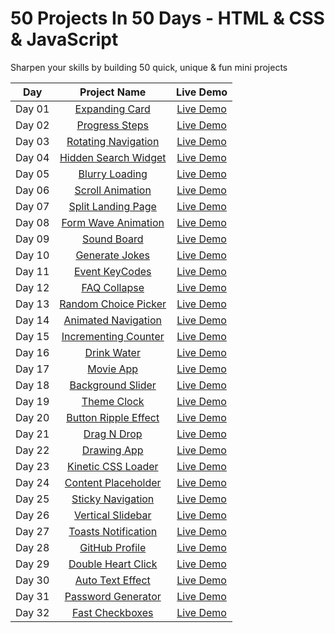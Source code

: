 # 50 Projects In 50 Days - HTML &amp; CSS &amp; JavaScript
Sharpen your skills by building 50 quick, unique &amp; fun mini projects

|  Day  |            Project Name             | Live Demo |
| :-: | :----------------------------: | :-------: |
| Day 01  |       [Expanding Card](https://github.com/ashrafemad097/50-Projects-In-50-Days-HTML-CSS-JavaScript/tree/main/Day%20%2001/Expanding%20Cards)       | [Live Demo](https://expandiing-cards.netlify.app/)  |
| Day 02  |       [Progress Steps](https://github.com/ashrafemad097/50-Projects-In-50-Days-HTML-CSS-JavaScript/tree/main/Day%2002/Progress%20Steps)       | [Live Demo](https://progres-steps.netlify.app/)  |
| Day 03  |       [Rotating Navigation](https://github.com/ashrafemad097/50-Projects-In-50-Days-HTML-CSS-JavaScript/tree/main/Day%2003/Rotating%20Navigation)       | [Live Demo](https://rotation-navigation.netlify.app/)  |
| Day 04  |       [Hidden Search Widget](https://github.com/ashrafemad097/50-Projects-In-50-Days-HTML-CSS-JavaScript/tree/main/Day%2004/Hidden%20Search%20Widget)       | [Live Demo](https://search-hidden-widget.netlify.app/)  |
| Day 05  |       [Blurry Loading](https://github.com/ashrafemad097/50-Projects-In-50-Days-HTML-CSS-JavaScript/tree/main/Day%2005/Blurry%20Loading)       | [Live Demo](https://blurr-loading.netlify.app/)  |
| Day 06  |       [Scroll Animation](https://github.com/ashrafemad097/50-Projects-In-50-Days-HTML-CSS-JavaScript/tree/main/Day%2006/Scroll%20Animation)       | [Live Demo](https://scroll-aniimation.netlify.app/)  |
| Day 07  |       [Split Landing Page](https://github.com/ashrafemad097/50-Projects-In-50-Days-HTML-CSS-JavaScript/tree/main/Day%2007/Split%20Landing%20Page)       | [Live Demo](https://split-landing-pagee.netlify.app/)  |
| Day 08  |       [Form Wave Animation](https://github.com/ashrafemad097/50-Projects-In-50-Days-HTML-CSS-JavaScript/tree/main/Day%2008/Form%20Wave%20Animation)       | [Live Demo](https://form-wave-aniimation.netlify.app/)  |
| Day 09  |       [Sound Board](https://github.com/ashrafemad097/50-Projects-In-50-Days-HTML-CSS-JavaScript/tree/main/Day%2009/Sound%20Board)       | [Live Demo](https://sound-b0ard.netlify.app/)  |
| Day 10  |       [Generate Jokes](https://github.com/ashrafemad097/50-Projects-In-50-Days-HTML-CSS-JavaScript/tree/main/Day%2010/Dad%20Jokes)       | [Live Demo](https://generate-dad-joke.netlify.app/)  |
| Day 11  |       [Event KeyCodes](https://github.com/ashrafemad097/50-Projects-In-50-Days-HTML-CSS-JavaScript/tree/main/Day%2011/Event%20KeyCodes)       | [Live Demo](https://event-keycodee.netlify.app/)  |
| Day 12  |       [FAQ Collapse](https://github.com/ashrafemad097/50-Projects-In-50-Days-HTML-CSS-JavaScript/tree/main/Day%2012/FAQ%20Collapse)       | [Live Demo](https://faqq-collapse.netlify.app/)  |
| Day 13  |       [Random Choice Picker](https://github.com/ashrafemad097/50-Projects-In-50-Days-HTML-CSS-JavaScript/tree/main/Day%2013/Random%20Choice%20Picker)       | [Live Demo](https://random-choicee-picker.netlify.app/)  |
| Day 14  |       [Animated Navigation](https://github.com/ashrafemad097/50-Projects-In-50-Days-HTML-CSS-JavaScript/tree/main/Day%2014/Animated%20Navigation)       | [Live Demo](https://animateed-navigation.netlify.app/)  |
| Day 15  |       [Incrementing Counter](https://github.com/ashrafemad097/50-Projects-In-50-Days-HTML-CSS-JavaScript/tree/main/Day%2015/Incrementing%20Counter)       | [Live Demo](https://incremented-counter.netlify.app/)  |
| Day 16  |       [Drink Water](https://github.com/ashrafemad097/50-Projects-In-50-Days-HTML-CSS-JavaScript/tree/main/Day%2016/Drink%20Water)       | [Live Demo](https://drink-watter.netlify.app/)  |
| Day 17  |       [Movie App](https://github.com/ashrafemad097/50-Projects-In-50-Days-HTML-CSS-JavaScript/tree/main/Day%2017/Movie%20App)       | [Live Demo](https://moviiee-app.netlify.app/)  |
| Day 18  |       [Background Slider](https://github.com/ashrafemad097/50-Projects-In-50-Days-HTML-CSS-JavaScript/tree/main/Day%2018/Background%20Slider)       | [Live Demo](https://background-sliider.netlify.app/)  |
| Day 19  |       [Theme Clock](https://github.com/ashrafemad097/50-Projects-In-50-Days-HTML-CSS-JavaScript/tree/main/Day%2019/Theme%20Clock)       | [Live Demo](https://theme-cloock.netlify.app/)  |
| Day 20  |       [Button Ripple Effect](https://github.com/ashrafemad097/50-Projects-In-50-Days-HTML-CSS-JavaScript/tree/main/Day%2020/Button%20Ripple%20Effect)       | [Live Demo](https://button-riipple-effect.netlify.app/)  |
| Day 21  |       [Drag N Drop](https://github.com/ashrafemad097/50-Projects-In-50-Days-HTML-CSS-JavaScript/tree/main/Day%2021/Drag%20N%20Drop)       | [Live Demo](https://dragg-and-drop.netlify.app/)  |
| Day 22  |       [Drawing App](https://github.com/ashrafemad097/50-Projects-In-50-Days-HTML-CSS-JavaScript/tree/main/Day%2022/Drawing%20App)       | [Live Demo](https://drawiing-app.netlify.app/)  |
| Day 23  |       [Kinetic CSS Loader](https://github.com/ashrafemad097/50-Projects-In-50-Days-HTML-CSS-JavaScript/tree/main/Day%2023/Kinetic%20CSS%20Loader)       | [Live Demo](https://kinetic-looader.netlify.app/)  |
| Day 24  |       [Content Placeholder](https://github.com/ashrafemad097/50-Projects-In-50-Days-HTML-CSS-JavaScript/tree/main/Day%2024/Content%20Placeholder)       | [Live Demo](https://content-placeholdeer.netlify.app/)  |
| Day 25  |       [Sticky Navigation](https://github.com/ashrafemad097/50-Projects-In-50-Days-HTML-CSS-JavaScript/tree/main/Day%2025/Sticky%20Navbar)       | [Live Demo](https://stiicky-navigation.netlify.app/)  |
| Day 26  |       [Vertical Slidebar](https://github.com/ashrafemad097/50-Projects-In-50-Days-HTML-CSS-JavaScript/tree/main/Day%2026/Double%20Vertical%20Slider)       | [Live Demo](https://vertical-slidebasr.netlify.app/)  |
| Day 27  |       [Toasts Notification](https://github.com/ashrafemad097/50-Projects-In-50-Days-HTML-CSS-JavaScript/tree/main/Day%2027/Toast%20Notification)       | [Live Demo](https://toast-notificatiion.netlify.app/)  |
| Day 28  |       [GitHub Profile](https://github.com/ashrafemad097/50-Projects-In-50-Days-HTML-CSS-JavaScript/tree/main/Day%2028/Github%20Profiles)       | [Live Demo](https://github-profiile.netlify.app/)  |
| Day 29  |       [Double Heart Click](https://github.com/ashrafemad097/50-Projects-In-50-Days-HTML-CSS-JavaScript/tree/main/Day%2029/Double%20Heart%20Click)       | [Live Demo](https://double-heart-clicked.netlify.app/)  |
| Day 30  |       [Auto Text Effect](https://github.com/ashrafemad097/50-Projects-In-50-Days-HTML-CSS-JavaScript/tree/main/Day%2030/Auto%20Text%20Effect)       | [Live Demo](https://auto-text-effeect.netlify.app/)  |
| Day 31  |       [Password Generator](https://github.com/ashrafemad097/50-Projects-In-50-Days-HTML-CSS-JavaScript/tree/main/Day%2031/Password%20Generator)       | [Live Demo](https://generate-passsword.netlify.app/)  |
| Day 32  |       [Fast Checkboxes](https://github.com/ashrafemad097/50-Projects-In-50-Days-HTML-CSS-JavaScript/tree/main/Day%2032/Fast%20Checkboxes)       | [Live Demo](https://fast-checkboxes.netlify.app/)  |
